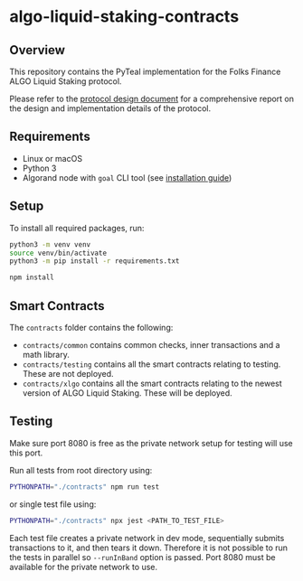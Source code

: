 # algo-liquid-staking-contracts

## Overview

This repository contains the PyTeal implementation for the Folks Finance ALGO Liquid Staking protocol.

Please refer to the [protocol design document](https://docs.google.com/document/d/1w-0ZmpWGTGrFl46PNhjmguEKj3ChnnFnMM3X_is1R9M/edit?usp=sharing) for a comprehensive report on the design and implementation details of the protocol.

## Requirements

- Linux or macOS
- Python 3
- Algorand node with `goal` CLI tool (see [installation guide](https://developer.algorand.org/docs/run-a-node/setup/install/))

## Setup

To install all required packages, run:

```bash
python3 -m venv venv
source venv/bin/activate
python3 -m pip install -r requirements.txt
```

```bash
npm install
```

## Smart Contracts

The `contracts` folder contains the following:

- `contracts/common` contains common checks, inner transactions and a math library.
- `contracts/testing` contains all the smart contracts relating to testing. These are not deployed.
- `contracts/xlgo` contains all the smart contracts relating to the newest version of ALGO Liquid Staking. These will be deployed.

## Testing

Make sure port 8080 is free as the private network setup for testing will use this port.

Run all tests from root directory using:

```bash
PYTHONPATH="./contracts" npm run test
```

or single test file using:

```bash
PYTHONPATH="./contracts" npx jest <PATH_TO_TEST_FILE>
```

Each test file creates a private network in dev mode, sequentially submits transactions to it, and then tears it down. Therefore it is not possible to run the tests in parallel so `--runInBand` option is passed. Port 8080 must be available for the private network to use.
